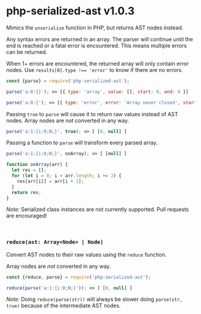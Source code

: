 # php-serialized-ast v1.0.3

Mimics the `unserialize` function in PHP, but returns AST nodes instead.

Any syntax errors are returned in an array. The parser will continue until the end is reached or a fatal error is encountered. This means multiple errors can be returned.

When 1+ errors are encountered, the returned array will only contain error nodes. Use `results[0].type !== 'error'` to know if there are no errors.

```js
const {parse} = require('php-serialized-ast');

parse('a:0:{}'); => [{ type: 'array', value: [], start: 0, end: 6 }]

parse('a:0:{'); => [{ type: 'error', error: 'Array never closed', start: 0 }]
```

Passing `true` to `parse` will cause it to return raw values instead of AST nodes. Array nodes are *not* converted in any way.

```js
parse('a:1:{i:0;N;}', true); => [ [0, null] ]
```

Passing a function to `parse` will transform every parsed array.

```js
parse('a:1:{i:0;N;}', onArray); => [ [null] ]

function onArray(arr) {
  let res = [];
  for (let i = 0; i < arr.length; i += 2) {
    res[arr[i]] = arr[i + 1];
  }
  return res;
}
```

*Note:* Serialized class instances are not currently supported. Pull requests are encouraged!

&nbsp;

### `reduce(ast: Array<Node> | Node)`

Convert AST nodes to their raw values using the `reduce` function.

Array nodes are *not* converted in any way.

```js
const {reduce, parse} = require('php-serialized-ast');

reduce(parse('a:1:{i:0;N;}')); => [ [0, null] ]
```

*Note:* Doing `reduce(parse(str))` will always be slower doing `parse(str, true)` because of the intermediate AST nodes.

